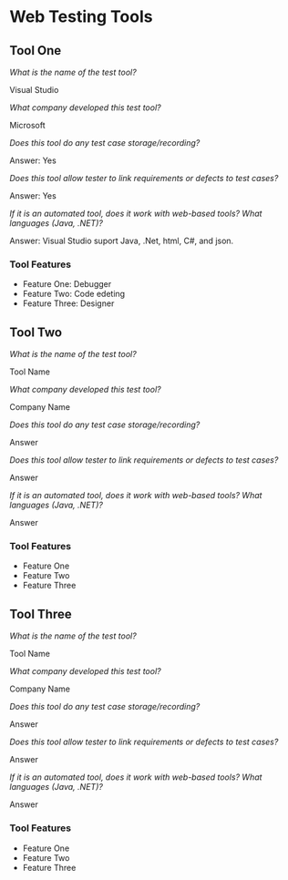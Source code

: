 # Web Testing Tools

## Tool One

_What is the name of the test tool?_ 

Visual Studio

_What company developed this test tool?_ 

Microsoft

_Does this tool do any test case storage/recording?_ 

Answer: Yes

_Does this tool allow tester to link requirements or defects to test cases?_ 

Answer: Yes

_If it is an automated tool, does it work with web-based tools? What languages (Java, .NET)?_ 

Answer: Visual Studio suport Java, .Net, html, C#, and json. 

### Tool Features
* Feature One: Debugger
* Feature Two: Code edeting
* Feature Three: Designer 

## Tool Two

_What is the name of the test tool?_ 

Tool Name

_What company developed this test tool?_ 

Company Name

_Does this tool do any test case storage/recording?_ 

Answer

_Does this tool allow tester to link requirements or defects to test cases?_ 

Answer

_If it is an automated tool, does it work with web-based tools? What languages (Java, .NET)?_ 

Answer

### Tool Features
* Feature One
* Feature Two
* Feature Three

## Tool Three

_What is the name of the test tool?_ 

Tool Name

_What company developed this test tool?_ 

Company Name

_Does this tool do any test case storage/recording?_ 

Answer

_Does this tool allow tester to link requirements or defects to test cases?_ 

Answer

_If it is an automated tool, does it work with web-based tools? What languages (Java, .NET)?_ 

Answer

### Tool Features
* Feature One
* Feature Two
* Feature Three
